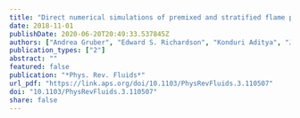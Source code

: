 ```yaml
---
title: "Direct numerical simulations of premixed and stratified flame propagation in turbulent channel flow"
date: 2018-11-01
publishDate: 2020-06-20T20:49:33.537845Z
authors: ["Andrea Gruber", "Edward S. Richardson", "Konduri Aditya", "Jacqueline H. Chen"]
publication_types: ["2"]
abstract: ""
featured: false
publication: "*Phys. Rev. Fluids*"
url_pdf: "https://link.aps.org/doi/10.1103/PhysRevFluids.3.110507"
doi: "10.1103/PhysRevFluids.3.110507"
share: false
---
```


